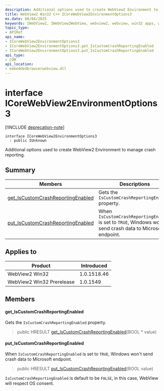 ```yaml
---
description: Additional options used to create WebView2 Environment to manage crash reporting.
title: WebView2 Win32 C++ ICoreWebView2EnvironmentOptions3
ms.date: 08/04/2025
keywords: IWebView2, IWebView2WebView, webview2, webview, win32 apps, win32, edge, ICoreWebView2, ICoreWebView2Controller, browser control, edge html, ICoreWebView2EnvironmentOptions3
topic_type: 
- APIRef
api_name:
- ICoreWebView2EnvironmentOptions3
- ICoreWebView2EnvironmentOptions3.get_IsCustomCrashReportingEnabled
- ICoreWebView2EnvironmentOptions3.put_IsCustomCrashReportingEnabled
api_type:
- COM
api_location:
- embeddedbrowserwebview.dll
---
```


# interface ICoreWebView2EnvironmentOptions3

[!INCLUDE [deprecation-note](../includes/deprecation-note.md)]

```
interface ICoreWebView2EnvironmentOptions3
  : public IUnknown
```

Additional options used to create WebView2 Environment to manage crash reporting.

## Summary

 Members                        | Descriptions
--------------------------------|---------------------------------------------
[get_IsCustomCrashReportingEnabled](#get_iscustomcrashreportingenabled) | Gets the `IsCustomCrashReportingEnabled` property.
[put_IsCustomCrashReportingEnabled](#put_iscustomcrashreportingenabled) | When `IsCustomCrashReportingEnabled` is set to `TRUE`, Windows won't send crash data to Microsoft endpoint.

## Applies to

Product                         | Introduced
--------------------------------|---------------------------------------------
WebView2 Win32            |    1.0.1518.46
WebView2 Win32 Prerelease |    1.0.1549

## Members

#### get_IsCustomCrashReportingEnabled

Gets the `IsCustomCrashReportingEnabled` property.

> public HRESULT [get_IsCustomCrashReportingEnabled](#get_iscustomcrashreportingenabled)(BOOL * value)

#### put_IsCustomCrashReportingEnabled

When `IsCustomCrashReportingEnabled` is set to `TRUE`, Windows won't send crash data to Microsoft endpoint.

> public HRESULT [put_IsCustomCrashReportingEnabled](#put_iscustomcrashreportingenabled)(BOOL value)

`IsCustomCrashReportingEnabled` is default to be `FALSE`, in this case, WebView will respect OS consent.

